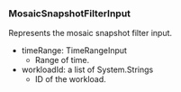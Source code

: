 ### MosaicSnapshotFilterInput
Represents the mosaic snapshot filter input.

- timeRange: TimeRangeInput
  - Range of time.
- workloadId: a list of System.Strings
  - ID of the workload.
